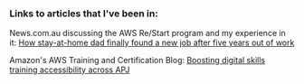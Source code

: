 ### Links to articles that I've been in:
News.com.au discussing the AWS Re/Start program and my experience in it: [How stay-at-home dad finally found a new job after five years out of work](https://www.news.com.au/technology/how-stayathome-dad-finally-found-a-new-job-after-five-years-out-of-work/news-story/fd84e849330c14603a41f3b947036746)

Amazon's AWS Training and Certification Blog: [Boosting digital skills training accessibility across APJ](https://aws.amazon.com/blogs/training-and-certification/boosting-digital-skills-training-accessibility-across-apj/)